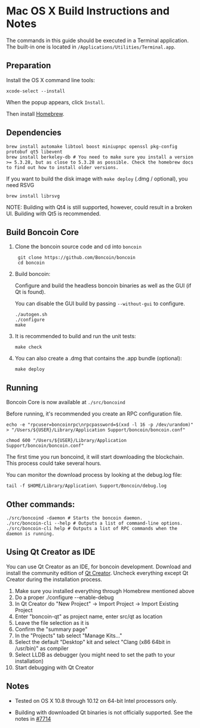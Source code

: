 Mac OS X Build Instructions and Notes
====================================
The commands in this guide should be executed in a Terminal application.
The built-in one is located in `/Applications/Utilities/Terminal.app`.

Preparation
-----------
Install the OS X command line tools:

`xcode-select --install`

When the popup appears, click `Install`.

Then install [Homebrew](https://brew.sh).

Dependencies
----------------------

    brew install automake libtool boost miniupnpc openssl pkg-config protobuf qt5 libevent
    brew install berkeley-db # You need to make sure you install a version >= 5.3.28, but as close to 5.3.28 as possible. Check the homebrew docs to find out how to install older versions.

If you want to build the disk image with `make deploy` (.dmg / optional), you need RSVG

    brew install librsvg

NOTE: Building with Qt4 is still supported, however, could result in a broken UI. Building with Qt5 is recommended.

Build Boncoin Core
------------------------

1. Clone the boncoin source code and cd into `boncoin`

        git clone https://github.com/Boncoin/boncoin
        cd boncoin

2.  Build boncoin:

    Configure and build the headless boncoin binaries as well as the GUI (if Qt is found).

    You can disable the GUI build by passing `--without-gui` to configure.

        ./autogen.sh
        ./configure
        make

3.  It is recommended to build and run the unit tests:

        make check

4.  You can also create a .dmg that contains the .app bundle (optional):

        make deploy

Running
-------

Boncoin Core is now available at `./src/boncoind`

Before running, it's recommended you create an RPC configuration file.

    echo -e "rpcuser=boncoinrpc\nrpcpassword=$(xxd -l 16 -p /dev/urandom)" > "/Users/${USER}/Library/Application Support/boncoin/boncoin.conf"

    chmod 600 "/Users/${USER}/Library/Application Support/boncoin/boncoin.conf"

The first time you run boncoind, it will start downloading the blockchain. This process could take several hours.

You can monitor the download process by looking at the debug.log file:

    tail -f $HOME/Library/Application\ Support/Boncoin/debug.log

Other commands:
-------

    ./src/boncoind -daemon # Starts the boncoin daemon.
    ./src/boncoin-cli --help # Outputs a list of command-line options.
    ./src/boncoin-cli help # Outputs a list of RPC commands when the daemon is running.

Using Qt Creator as IDE
------------------------
You can use Qt Creator as an IDE, for boncoin development.
Download and install the community edition of [Qt Creator](https://www.qt.io/download/).
Uncheck everything except Qt Creator during the installation process.

1. Make sure you installed everything through Homebrew mentioned above
2. Do a proper ./configure --enable-debug
3. In Qt Creator do "New Project" -> Import Project -> Import Existing Project
4. Enter "boncoin-qt" as project name, enter src/qt as location
5. Leave the file selection as it is
6. Confirm the "summary page"
7. In the "Projects" tab select "Manage Kits..."
8. Select the default "Desktop" kit and select "Clang (x86 64bit in /usr/bin)" as compiler
9. Select LLDB as debugger (you might need to set the path to your installation)
10. Start debugging with Qt Creator

Notes
-----

* Tested on OS X 10.8 through 10.12 on 64-bit Intel processors only.

* Building with downloaded Qt binaries is not officially supported. See the notes in [#7714](https://github.com/Boncoin/boncoin/issues/7714)
